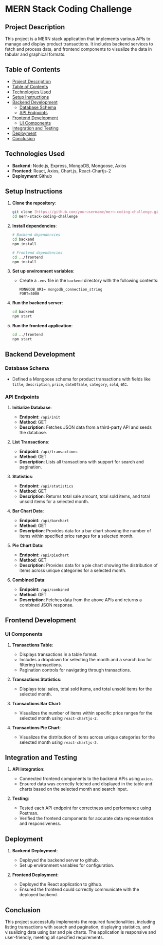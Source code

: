 
# MERN Stack Coding Challenge

## Project Description
This project is a MERN stack application that implements various APIs to manage and display product transactions. It includes backend services to fetch and process data, and frontend components to visualize the data in tabular and graphical formats.

## Table of Contents
- [Project Description](#project-description)
- [Table of Contents](#table-of-contents)
- [Technologies Used](#technologies-used)
- [Setup Instructions](#setup-instructions)
- [Backend Development](#backend-development)
  - [Database Schema](#database-schema)
  - [API Endpoints](#api-endpoints)
- [Frontend Development](#frontend-development)
  - [UI Components](#ui-components)
- [Integration and Testing](#integration-and-testing)
- [Deployment](#deployment)
- [Conclusion](#conclusion)

## Technologies Used
- **Backend**: Node.js, Express, MongoDB, Mongoose, Axios
- **Frontend**: React, Axios, Chart.js, React-Chartjs-2
- **Deployment**:Github

## Setup Instructions
1. **Clone the repository**:
   ```bash
   git clone [https://github.com/yourusername/mern-coding-challenge.git](https://github.com/vivek1705/mern-stack-coding-challange.git)
   cd mern-stack-coding-challenge
   ```

2. **Install dependencies**:
   ```bash
   # Backend dependencies
   cd backend
   npm install
   
   # Frontend dependencies
   cd ../frontend
   npm install
   ```

3. **Set up environment variables**:
   - Create a `.env` file in the `backend` directory with the following contents:
     ```
     MONGODB_URI= mongodb_connection_string
     PORT=5000
     ```

4. **Run the backend server**:
   ```bash
   cd backend
   npm start
   ```

5. **Run the frontend application**:
   ```bash
   cd ../frontend
   npm start
   ```

## Backend Development
### Database Schema
- Defined a Mongoose schema for product transactions with fields like `title`, `description`, `price`, `dateOfSale`, `category`, `sold`, etc.

### API Endpoints
1. **Initialize Database**: 
   - **Endpoint**: `/api/init`
   - **Method**: GET
   - **Description**: Fetches JSON data from a third-party API and seeds the database.

2. **List Transactions**: 
   - **Endpoint**: `/api/transactions`
   - **Method**: GET
   - **Description**: Lists all transactions with support for search and pagination.

3. **Statistics**: 
   - **Endpoint**: `/api/statistics`
   - **Method**: GET
   - **Description**: Returns total sale amount, total sold items, and total unsold items for a selected month.

4. **Bar Chart Data**: 
   - **Endpoint**: `/api/barchart`
   - **Method**: GET
   - **Description**: Provides data for a bar chart showing the number of items within specified price ranges for a selected month.

5. **Pie Chart Data**: 
   - **Endpoint**: `/api/piechart`
   - **Method**: GET
   - **Description**: Provides data for a pie chart showing the distribution of items across unique categories for a selected month.

6. **Combined Data**: 
   - **Endpoint**: `/api/combined`
   - **Method**: GET
   - **Description**: Fetches data from the above APIs and returns a combined JSON response.

## Frontend Development
### UI Components
1. **Transactions Table**:
   - Displays transactions in a table format.
   - Includes a dropdown for selecting the month and a search box for filtering transactions.
   - Pagination controls for navigating through transactions.

2. **Transactions Statistics**:
   - Displays total sales, total sold items, and total unsold items for the selected month.

3. **Transactions Bar Chart**:
   - Visualizes the number of items within specific price ranges for the selected month using `react-chartjs-2`.

4. **Transactions Pie Chart**:
   - Visualizes the distribution of items across unique categories for the selected month using `react-chartjs-2`.

## Integration and Testing
1. **API Integration**:
   - Connected frontend components to the backend APIs using `axios`.
   - Ensured data was correctly fetched and displayed in the table and charts based on the selected month and search input.

2. **Testing**:
   - Tested each API endpoint for correctness and performance using Postman.
   - Verified the frontend components for accurate data representation and responsiveness.

## Deployment
1. **Backend Deployment**:
   - Deployed the backend server to github.
   - Set up environment variables for configuration.

2. **Frontend Deployment**:
   - Deployed the React application to github.
   - Ensured the frontend could correctly communicate with the deployed backend.

## Conclusion
This project successfully implements the required functionalities, including listing transactions with search and pagination, displaying statistics, and visualizing data using bar and pie charts. The application is responsive and user-friendly, meeting all specified requirements.

